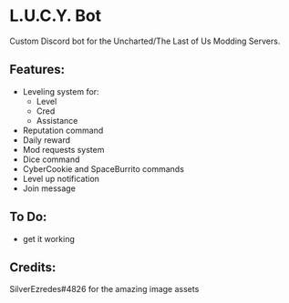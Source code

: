 # L.U.C.Y. Bot
Custom Discord bot for the Uncharted/The Last of Us Modding Servers.

## Features:
 - Leveling system for:
   - Level
   - Cred
   - Assistance
 - Reputation command
 - Daily reward
 - Mod requests system
 - Dice command
 - CyberCookie and SpaceBurrito commands
 - Level up notification
 - Join message

## To Do:
 - get it working

## Credits:
SilverEzredes#4826 for the amazing image assets

